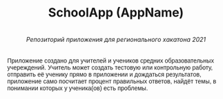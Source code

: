 # <div align="center"><h4>SchoolApp (AppName)</h4></div>

<div align="center"><h6>Репозиторий приложения для регионального хакатона 2021</h6></div>

<p><samp><span style="font-family:Arial,Helvetica,sans-serif"><span style="font-size:14px">Приложение создано для учителей и учеников средних образовательных учереждений. Учитель может создать тестовую или контрольную работу, отправить её ученику прямо в приложении и дождаться результатов, приложение само посчитает процент правильных ответов, найдёт темы, в понимании которых у ученика(ов) есть проблемы. </span></span></samp></p>

